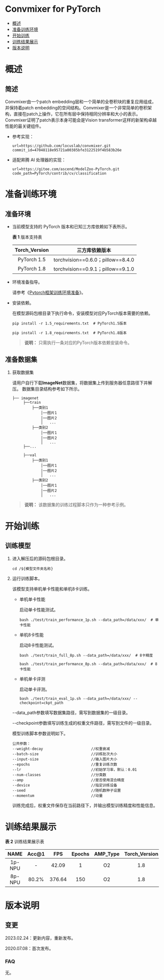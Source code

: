 # Convmixer for PyTorch 

-   [概述](概述.md)
-   [准备训练环境](准备训练环境.md)
-   [开始训练](开始训练.md)
-   [训练结果展示](训练结果展示.md)
-   [版本说明](版本说明.md)

# 概述 

## 简述

Convmixer由一个patch embedding层和一个简单的全卷积块的重复应用组成，并保持着patch embedding的空间结构。Convmixer是一个非常简单的卷积架构，直接在patch上操作，它在所有层中保持相同分辨率和大小的表示。Convmixer证明了patch表示本身可能会是Vision transformer这样的新架构卓越性能的最关键组件。

- 参考实现：
  ```
  url=https://github.com/locuslab/convmixer.git
  commit_id=47048118e95721a00385bfe3122519f4b583b26e
  ```

- 适配昇腾 AI 处理器的实现：

  ```
  url=https://gitee.com/ascend/ModelZoo-PyTorch.git
  code_path=PyTorch/contrib/cv/classification
  ```


# 准备训练环境

## 准备环境

- 当前模型支持的 PyTorch 版本和已知三方库依赖如下表所示。

  **表 1**  版本支持表

  | Torch_Version      | 三方库依赖版本                                 |
  | :--------: | :----------------------------------------------------------: |
  | PyTorch 1.5 | torchvision==0.6.0；pillow==8.4.0 |
  | PyTorch 1.8 | torchvision==0.9.1；pillow==9.1.0 |
  
- 环境准备指导。

  请参考《[Pytorch框架训练环境准备](https://www.hiascend.com/document/detail/zh/ModelZoo/pytorchframework/ptes)》。
  
- 安装依赖。

  在模型源码包根目录下执行命令，安装模型对应PyTorch版本需要的依赖。
  ```
  pip install -r 1.5_requirements.txt  # PyTorch1.5版本
  
  pip install -r 1.8_requirements.txt  # PyTorch1.8版本
  ```
  > **说明：** 
  >只需执行一条对应的PyTorch版本依赖安装命令。


## 准备数据集
1. 获取数据集 

     请用户自行下载**ImageNet**数据集，将数据集上传到服务器任意路径下并解压。
     数据集目录结构参考如下所示。
     
    ```
    ├── imagenet
         ├──train
             ├──类别1
                 │──图片1
                 │──图片2
                 │   ...       
             ├──类别2
                 │──图片1
                 │──图片2
                 │   ...   
         ├──... 
    
         ├──val  
             ├──类别1
                 │──图片1
                 │──图片2
                 │   ...       
             ├──类别2
                 │──图片1
                 │──图片2
                 │   ...
    ```
   > **说明：** 
   >该数据集的训练过程脚本只作为一种参考示例。


# 开始训练

## 训练模型

1. 进入解压后的源码包根目录。

   ```
   cd /${模型文件夹名称}
   ```

2. 运行训练脚本。

   该模型支持单机单卡性能和单机8卡训练。
    - 单机单卡性能
   
      启动单卡性能测试。

      ```
      bash ./test/train_performance_1p.sh --data_path=/data/xxx/  # 单卡性能
      ```

    - 单机8卡性能
   
      启动8卡性能测试。

      ```
      bash ./test/train_full_8p.sh --data_path=/data/xxx/  # 8卡精度

      bash ./test/train_performance_8p.sh --data_path=/data/xxx/  # 8卡性能
      ```

    - 单机单卡评测
   
      启动单卡评测。
   
      ```
      bash ./test/train_eval_1p.sh --data_path=/data/xxx/ --checkpoint=ckpt_path
      ```

   --data_path参数填写数据集路径，需写到数据集的一级目录。
   
   --checkpoint参数填写训练生成的权重文件路径，需写到文件的一级目录。

   模型训练脚本参数说明如下。

   ```
   公共参数：
   --weight-decay                      //权重衰减
   --batch-size                        //训练批次大小
   --input-size                        //输入图片大小
   --epochs                            //重复训练次数
   --lr                                //初始学习率，默认：0.01
   --num-classes                       //分类数
   --amp                               //是否使用混合精度
   --device                            //指定训练设备
   --seed                              //随机数种子设置
   --momentum                          //动量
   ```

   训练完成后，权重文件保存在当前路径下，并输出模型训练精度和性能信息。

# 训练结果展示

**表 2**  训练结果展示表

|  NAME   | Acc@1   |   FPS   |   Epochs   | AMP_Type | Torch_Version |
|:-------:| :-----: |:-------:|:----------:| :------: | :-----: |
| 1p-NPU  |   -     |  42.09  |     1      |    O2    |   1.8   |
| 8p-NPU  | 80.2%   | 376.64  |    150     |    O2    |   1.8   |

# 版本说明

## 变更

2023.02.24：更新内容，重新发布。

2020.07.08：首次发布。

### FAQ

无。